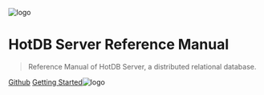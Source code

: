 ![logo](/assets/navicon-colorful.png)

# HotDB Server Reference Manual

> Reference Manual of HotDB Server, a distributed relational database.

[Github](https://github.com/DragonKnightOfBreeze/HotDB-Document)
[Getting Started](README.md)![logo](/assets/navicon-colorful.png)